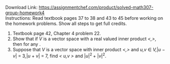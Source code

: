 Download Link: https://assignmentchef.com/product/solved-math307-group-homework4
<br>
Instructions: Read textbook pages 37 to 38 and 43 to 45 before working on the homework problems. Show all steps to get full credits.

<ol>

 <li>Textbook page 42, Chapter 4 problem 22.</li>

 <li>Show that if <em>V </em>is a vector space with a real valued inner product <em>&lt;,&gt;</em>, then for any .</li>

 <li>Suppose that <em>V </em>is a vector space with inner product <em>&lt;,&gt; </em>and <em>u,v </em>∈ <em>V,</em>|<em>u </em>− <em>v</em>| = 3<em>,</em>|<em>u </em>+ <em>v</em>| = 7, find <em>&lt; u,v &gt; </em>and |<em>u</em>|<sup>2 </sup>+ |<em>v</em>|<sup>2</sup>.</li>

</ol>